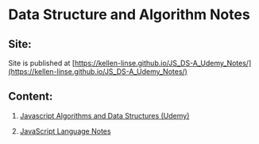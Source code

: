 # Data Structure and Algorithm Notes

## Site:

Site is published at [https://kellen-linse.github.io/JS_DS-A_Udemy_Notes/](https://kellen-linse.github.io/JS_DS-A_Udemy_Notes/)


## Content:

1. [Javascript Algorithms and Data Structures (Udemy)](/JS_Algorithms_and_Data_Structures/index.md)

2. [JavaScript Language Notes](./JavaScript%20Notes/notes.md)


